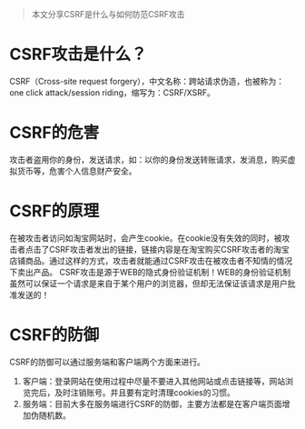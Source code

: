 >本文分享CSRF是什么与如何防范CSRF攻击
# CSRF攻击是什么？
CSRF（Cross-site request forgery），中文名称：跨站请求伪造，也被称为：one click attack/session riding，缩写为：CSRF/XSRF。

# CSRF的危害
攻击者盗用你的身份，发送请求，如：以你的身份发送转账请求，发消息，购买虚拟货币等，危害个人信息财产安全。

# CSRF的原理
在被攻击者访问如淘宝网站时，会产生cookie。在cookie没有失效的同时，被攻击者点击了CSRF攻击者发出的链接，链接内容是在淘宝购买CSRF攻击者的淘宝店铺商品。通过这样的方式，攻击者就能通过CSRF攻击在被攻击者不知情的情况下卖出产品。
  CSRF攻击是源于WEB的隐式身份验证机制！WEB的身份验证机制虽然可以保证一个请求是来自于某个用户的浏览器，但却无法保证该请求是用户批准发送的！

  # CSRF的防御
  CSRF的防御可以通过服务端和客户端两个方面来进行。
  1. 客户端：登录网站在使用过程中尽量不要进入其他网站或点击链接等，网站浏览完后，及时注销账号。并且要有定时清理cookies的习惯。
  2. 服务端：目前大多在服务端进行CSRF的防御，主要方法都是在客户端页面增加伪随机数。
